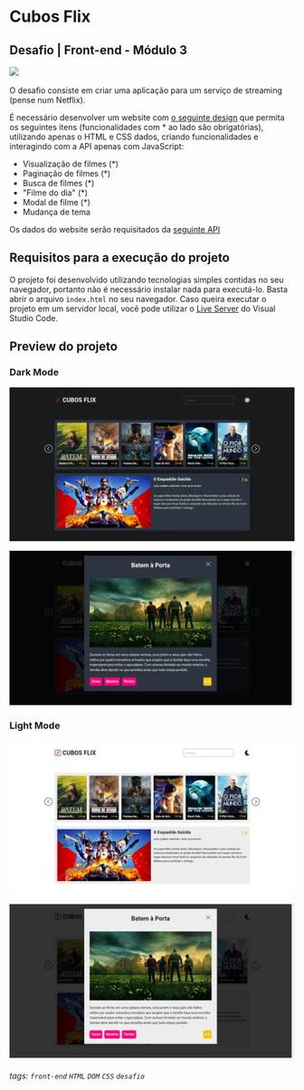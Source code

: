 

# Cubos Flix

## Desafio | Front-end - Módulo 3 


![](https://i.imgur.com/xG74tOh.png)

O desafio consiste em criar uma aplicação para um serviço de streaming (pense num Netflix).

É necessário desenvolver um website com [o seguinte design](https://www.figma.com/file/CLrsT8zY1Tfr53dinLljMu/Desafio-M%C3%B3dulo-2----2.0?node-id=0%3A1) que permita os seguintes itens (funcionalidades com \* ao lado são obrigatórias), utilizando apenas o HTML e CSS dados, criando funcionalidades e interagindo com a API apenas com JavaScript:

- Visualização de filmes (\*)
- Paginação de filmes (\*)
- Busca de filmes (\*)
- "Filme do dia" (\*)
- Modal de filme (\*)
- Mudança de tema

Os dados do website serão requisitados da [seguinte API](https://tmdb-proxy.cubos-academy.workers.dev)

## Requisitos para a execução do projeto

O projeto foi desenvolvido utilizando tecnologias simples contidas no seu navegador, portanto não é necessário instalar nada para executá-lo. Basta abrir o arquivo `index.html` no seu navegador. Caso queira executar o projeto em um servidor local, você pode utilizar o [Live Server](https://marketplace.visualstudio.com/items?itemName=ritwickdey.LiveServer) do Visual Studio Code.

## Preview do projeto

### Dark Mode

![home dark](extras/home-dark.png)

![modal dark](extras/modal-dark.png)

### Light Mode

![home light](extras/home-light.png)

![modal light](extras/modal-ligh.png)
###### tags: `front-end` `HTML` `DOM` `CSS` `desafio`
